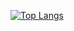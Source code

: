 [![Top Langs](https://github-readme-stats-l23213f2v.vercel.app/api/top-langs/?username=nurgasemetey&hide=html,scss,css&langs_count=10)](https://github.com/anuraghazra/github-readme-stats)


